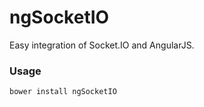 ngSocketIO
==========

Easy integration of Socket.IO and AngularJS.

### Usage
```
bower install ngSocketIO
```
